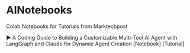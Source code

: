 # AINotebooks
Colab Notebooks for Tutorials from Marktechpost

▶ A Coding Guide to Building a Customizable Multi-Tool AI Agent with LangGraph and Claude for Dynamic Agent Creation [Notebook] [Tutorial]
